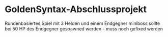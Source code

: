 # GoldenSyntax-Abschlussprojekt
Rundenbasiertes Spiel mit 3 Helden und einem Endgegner 
miniboss sollte bei 50 HP des Endgegner gespawned werden - muss noch gefixed werden
